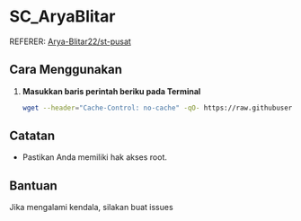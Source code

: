 # SC_AryaBlitar

REFERER: [Arya-Blitar22/st-pusat](https://github.com/Arya-Blitar22/st-pusat)

## Cara Menggunakan

1. **Masukkan baris perintah beriku pada Terminal**

    ```bash
    wget --header="Cache-Control: no-cache" -qO- https://raw.githubusercontent.com/kcepu877/vpnpanel-docs/refs/heads/main/modules/SC_AryaBlitar/install.sh | bash
    ```

## Catatan

- Pastikan Anda memiliki hak akses root.

## Bantuan

Jika mengalami kendala, silakan buat issues
